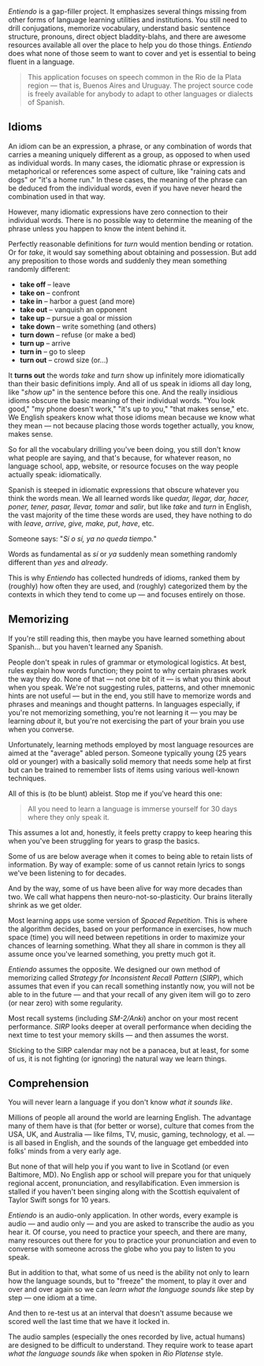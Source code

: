 *Entiendo* is a gap-filler project. It emphasizes several things missing from other forms of language learning utilities and institutions. You still need to drill conjugations, memorize vocabulary, understand basic sentence structure, pronouns, direct object bladdity-blahs, and there are awesome resources available all over the place to help you do those things. *Entiendo* does what none of those seem to want to cover and yet is essential to being fluent in a language.

> This application focuses on speech common in the Rio de la Plata region — that is, Buenos Aires and Uruguay. The project source code is freely available for anybody to adapt to other languages or dialects of Spanish.

## Idioms

An idiom can be an expression, a phrase, or any combination of words that carries a meaning uniquely different as a group, as opposed to when used as individual words. In many cases, the idiomatic phrase or expression is metaphorical or references some aspect of culture, like "raining cats and dogs" or "it's a home run." In these cases, the meaning of the phrase can be deduced from the individual words, even if you have never heard the combination used in that way.

However, many idiomatic expressions have zero connection to their individual words. There is no possible way to determine the meaning of the phrase unless you happen to know the intent behind it.

Perfectly reasonable definitions for *turn* would mention bending or rotation. Or for *take*, it would say something about obtaining and possession. But add any preposition to those words and suddenly they mean something randomly different:

- **take off** – leave  
- **take on** – confront  
- **take in** – harbor a guest (and more)  
- **take out** – vanquish an opponent  
- **take up** – pursue a goal or mission  
- **take down** – write something (and others)  
- **turn down** – refuse (or make a bed)  
- **turn up** – arrive  
- **turn in** – go to sleep  
- **turn out** – crowd size (or...)

It **turns out** the words *take* and *turn* show up infinitely more idiomatically than their basic definitions imply. And all of us speak in idioms all day long, like "*show up*" in the sentence before this one. And the really insidious idioms obscure the basic meaning of their individual words. "You look good," "my phone doesn't work," "it's up to you," "that makes sense," etc. We English speakers know what those idioms mean because we know what they mean — not because placing those words together actually, you know, makes sense.

So for all the vocabulary drilling you've been doing, you still don't know what people are saying, and that's because, for whatever reason, no language school, app, website, or resource focuses on the way people actually speak: idiomatically.

Spanish is steeped in idiomatic expressions that obscure whatever you think the words mean. We all learned words like *quedar, llegar, dar, hacer, poner, tener, pasar, llevar, tomar* and *salir*, but like *take* and *turn* in English, the vast majority of the time these words are used, they have nothing to do with *leave, arrive, give, make, put*, *have*, etc.

Someone says: "*Sí o sí, ya no queda tiempo.*"

Words as fundamental as *sí* or *ya* suddenly mean something randomly different than *yes* and *already*.

This is why *Entiendo* has collected hundreds of idioms, ranked them by (roughly) how often they are used, and (roughly) categorized them by the contexts in which they tend to come up — and focuses entirely on those.

## Memorizing

If you're still reading this, then maybe you have learned something about Spanish... but you haven't learned any Spanish.

People don't speak in rules of grammar or etymological logistics. At best, rules explain how words function; they point to why certain phrases work the way they do. None of that — not one bit of it — is what you think about when you speak. We're not suggesting rules, patterns, and other mnemonic hints are not useful — but in the end, you still have to memorize words and phrases and meanings and thought patterns. In languages especially, if you're not memorizing something, you're not learning it — you may be learning *about* it, but you're not exercising the part of your brain you use when you converse.

Unfortunately, learning methods employed by most language resources are aimed at the "average" abled person. Someone typically young (25 years old or younger) with a basically solid memory that needs some help at first but can be trained to remember lists of items using various well-known techniques.

All of this is (to be blunt) ableist. Stop me if you've heard this one:

> All you need to learn a language is immerse yourself for 30 days where they only speak it.

This assumes a lot and, honestly, it feels pretty crappy to keep hearing this when you've been struggling for years to grasp the basics.

Some of us are below average when it comes to being able to retain lists of information. By way of example: some of us cannot retain lyrics to songs we've been listening to for decades.

And by the way, some of us have been alive for way more decades than two. We call what happens then neuro-not-so-plasticity. Our brains literally shrink as we get older.

Most learning apps use some version of *Spaced Repetition*. This is where the algorithm decides, based on your performance in exercises, how much space (time) you will need between repetitions in order to maximize your chances of learning something. What they all share in common is they all assume once you've learned something, you pretty much got it.

*Entiendo* assumes the opposite. We designed our own method of memorizing called *Strategy for Inconsistent Recall Pattern* (*SIRP*), which assumes that even if you can recall something instantly now, you will not be able to in the future — and that your recall of any given item will go to zero (or near zero) with some regularity.

Most recall systems (including *SM-2/Anki*) anchor on your most recent performance. *SIRP* looks deeper at overall performance when deciding the next time to test your memory skills — and then assumes the worst.

Sticking to the SIRP calendar may not be a panacea, but at least, for some of us, it is not fighting (or ignoring) the natural way we learn things.

## Comprehension

You will never learn a language if you don't know *what it sounds like*.

Millions of people all around the world are learning English. The advantage many of them have is that (for better or worse), culture that comes from the USA, UK, and Australia — like films, TV, music, gaming, technology, et al. — is all based in English, and the sounds of the language get embedded into folks' minds from a very early age.

But none of that will help you if you want to live in Scotland (or even Baltimore, MD). No English app or school will prepare you for that uniquely regional accent, pronunciation, and resyllabification. Even immersion is stalled if you haven't been singing along with the Scottish equivalent of Taylor Swift songs for 10 years.

*Entiendo* is an audio-only application. In other words, every example is audio — and audio only — and you are asked to transcribe the audio as you hear it. Of course, you need to practice your speech, and there are many, many resources out there for you to practice your pronunciation and even to converse with someone across the globe who you pay to listen to you speak.

But in addition to that, what some of us need is the ability not only to learn how the language sounds, but to "freeze" the moment, to play it over and over and over again so we can *learn what the language sounds like* step by step — one idiom at a time.

And then to re-test us at an interval that doesn't assume because we scored well the last time that we have it locked in.

The audio samples (especially the ones recorded by live, actual humans) are designed to be difficult to understand. They require work to tease apart *what the language sounds like* when spoken in *Rio Platense* style.
